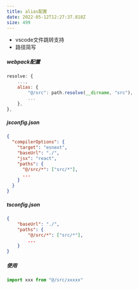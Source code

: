 ```yaml
---
title: alias配置
date: 2022-05-12T12:27:37.818Z
size: 499
---
```

- vscode文件跳转支持
- 路径简写

##### webpack配置

```js
resolve: {
	...,
	alias: {
		"@/src": path.resolve(__dirname, "src"),
		...
	},
},
```

##### jsconfig.json
```json
{
  "compilerOptions": {
    "target": "esnext",
    "baseUrl": "./",
    "jsx": "react",
    "paths": {
      "@/src/*": ["src/*"],
      ...
    }
  }
}
```

##### tsconfig.json
```json
{
	"baseUrl": "./",
	"paths": {
		"@/src/*": ["src/*"],
		...
	}
}
```

##### 使用
```jsx
import xxx from "@/src/xxxxx"
```
